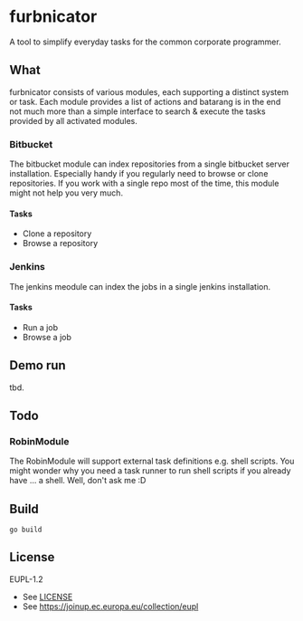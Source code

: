 # furbnicator

A tool to simplify everyday tasks for the common corporate programmer.

## What

furbnicator consists of various modules, each supporting a distinct system or
task. Each module provides a list of actions and batarang is in the end not much
more than a simple interface to search & execute the tasks provided by all
activated modules.

### Bitbucket

The bitbucket module can index repositories from a single bitbucket server
installation. Especially handy if you regularly need to browse or clone
repositories. If you work with a single repo most of the time, this module might
not help you very much.

#### Tasks

- Clone a repository
- Browse a repository

### Jenkins

The jenkins meodule can index the jobs in a single jenkins installation.

#### Tasks

- Run a job
- Browse a job

## Demo run

tbd.

## Todo

### RobinModule

The RobinModule will support external task definitions e.g. shell scripts. You
might wonder why you need a task runner to run shell scripts if you already have
... a shell. Well, don't ask me :D

## Build

`go build`

## License

EUPL-1.2

- See [LICENSE](LICENSE)
- See https://joinup.ec.europa.eu/collection/eupl
